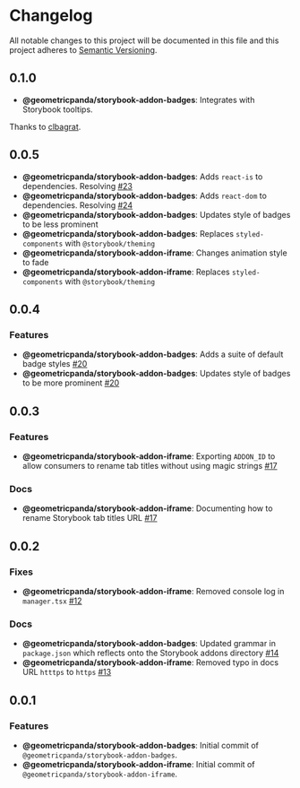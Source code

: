 # Changelog
All notable changes to this project will be documented in this file
and this project adheres to [Semantic Versioning](https://semver.org/spec/v2.0.0.html).

## 0.1.0
- __@geometricpanda/storybook-addon-badges__: Integrates with Storybook tooltips.

Thanks to [clbagrat](https://github.com/clbagrat).

## 0.0.5
- __@geometricpanda/storybook-addon-badges__: Adds `react-is` to dependencies. Resolving [#23](https://github.com/geometricpanda/geometricpanda/issues/23)
- __@geometricpanda/storybook-addon-badges__: Adds `react-dom` to dependencies. Resolving [#24](https://github.com/geometricpanda/geometricpanda/issues/24)
- __@geometricpanda/storybook-addon-badges__: Updates style of badges to be less prominent
- __@geometricpanda/storybook-addon-badges__: Replaces `styled-components` with `@storybook/theming`
- __@geometricpanda/storybook-addon-iframe__: Changes animation style to fade
- __@geometricpanda/storybook-addon-iframe__: Replaces `styled-components` with `@storybook/theming`

## 0.0.4

### Features
- __@geometricpanda/storybook-addon-badges__: Adds a suite of default badge styles [#20](https://github.com/geometricpanda/geometricpanda/issues/20)
- __@geometricpanda/storybook-addon-badges__: Updates style of badges to be more prominent [#20](https://github.com/geometricpanda/geometricpanda/issues/20)

## 0.0.3

### Features
- __@geometricpanda/storybook-addon-iframe__: Exporting `ADDON_ID` to allow consumers to rename tab titles without using magic strings [#17](https://github.com/geometricpanda/geometricpanda/issues/17)
### Docs
- __@geometricpanda/storybook-addon-iframe__: Documenting how to rename Storybook tab titles URL [#17](https://github.com/geometricpanda/geometricpanda/issues/17)

## 0.0.2

### Fixes
- __@geometricpanda/storybook-addon-iframe__: Removed console log in `manager.tsx` [#12](https://github.com/geometricpanda/geometricpanda/issues/12)

### Docs
- __@geometricpanda/storybook-addon-badges__: Updated grammar in `package.json` which reflects onto the Storybook addons directory [#14](https://github.com/geometricpanda/geometricpanda/issues/14)
- __@geometricpanda/storybook-addon-iframe__: Removed typo in docs URL `htttps` to `https` [#13](https://github.com/geometricpanda/geometricpanda/issues/13)


## 0.0.1

### Features
- __@geometricpanda/storybook-addon-badges__: Initial commit of `@geometricpanda/storybook-addon-badges`.
- __@geometricpanda/storybook-addon-iframe__: Initial commit of `@geometricpanda/storybook-addon-iframe`.
